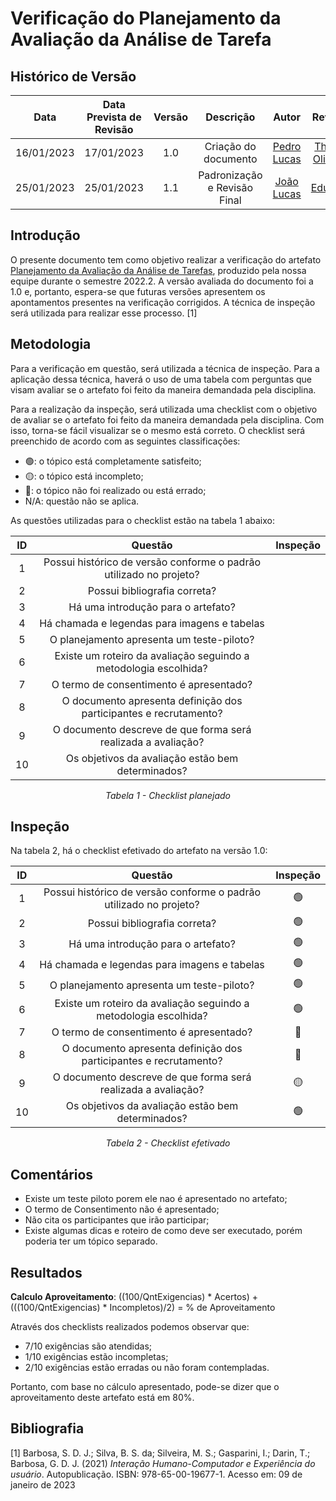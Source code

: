 # Verificação do Planejamento da Avaliação da Análise de Tarefa
## <a>Histórico de Versão</a>
|    Data    | Data Prevista de Revisão | Versão |          Descrição           |                   Autor                    |                    Revisor                     |
| :--------: | :----------------------: | :----: | :--------------------------: | :----------------------------------------: | :--------------------------------------------: |
| 16/01/2023 |        17/01/2023        |  1.0   |     Criação do documento     | [Pedro Lucas](https://github.com/PedroLSF) | [Thiago Oliveira](https://github.com/Thiab394) |
| 25/01/2023 |        25/01/2023        |  1.1   | Padronização e Revisão Final | [João Lucas](https://github.com/HacKairos) |     [Eduardo](https://github.com/edudsan)      |

## <a>Introdução</a>
O presente documento tem como objetivo realizar a verificação do artefato [Planejamento da Avaliação da Análise de Tarefas](../../../../DesignAvaliacaoDesen/Nivel1/AnaliseDeTarefas/PlanejamentoAvAnaliseDeTarefas.md), produzido pela nossa equipe durante o semestre 2022.2. A versão avaliada do documento foi a 1.0 e, portanto, espera-se que futuras versões apresentem os apontamentos presentes na verificação corrigidos. A técnica de inspeção será utilizada para realizar esse processo. [1]

## <a>Metodologia</a>
Para a verificação em questão, será utilizada a técnica de inspeção. Para a aplicação dessa técnica, haverá o uso de uma tabela com perguntas que visam avaliar se o artefato foi feito da maneira demandada pela disciplina.

Para a realização da inspeção, será utilizada uma checklist com o objetivo de avaliar se o artefato foi feito da maneira demandada pela disciplina. Com isso, torna-se fácil visualizar se o mesmo está correto. O checklist será preenchido de acordo com as seguintes classificações:

* 🟢: o tópico está completamente satisfeito;
* 🟡: o tópico está incompleto;
* 🔴: o tópico não foi realizado ou está errado;
* N/A: questão não se aplica.

As questões utilizadas para o checklist estão na tabela 1 abaixo:

<center>

|  ID   |                              Questão                               | Inspeção |
| :---: | :----------------------------------------------------------------: | :------: |
|   1   | Possui histórico de versão conforme o padrão utilizado no projeto? |          |
|   2   |                    Possui bibliografia correta?                    |          |
|   3   |                 Há uma introdução para o artefato?                 |          |
|   4   |            Há chamada e legendas para imagens e tabelas            |          |
|   5   |             O planejamento apresenta um teste-piloto?              |          |
|   6   |  Existe um roteiro da avaliação seguindo a metodologia escolhida?  |          |
|   7   |              O termo de consentimento é apresentado?               |          |
|   8   | O documento apresenta definição dos participantes e recrutamento?  |          |
|   9   |   O documento descreve de que forma será realizada a avaliação?    |          |
|  10   |         Os objetivos da avaliação estão bem determinados?          |          |


  
*Tabela 1 - Checklist planejado*

</center>

## <a>Inspeção</a>

Na tabela 2, há o checklist efetivado do artefato na versão 1.0:

<center>

|  ID   |                              Questão                               | Inspeção |
| :---: | :----------------------------------------------------------------: | :------: |
|   1   | Possui histórico de versão conforme o padrão utilizado no projeto? |    🟢     |
|   2   |                    Possui bibliografia correta?                    |    🟢     |
|   3   |                 Há uma introdução para o artefato?                 |    🟢     |
|   4   |            Há chamada e legendas para imagens e tabelas            |    🟢     |
|   5   |             O planejamento apresenta um teste-piloto?              |    🟢     |
|   6   |  Existe um roteiro da avaliação seguindo a metodologia escolhida?  |    🟢     |
|   7   |              O termo de consentimento é apresentado?               |    🔴     |
|   8   | O documento apresenta definição dos participantes e recrutamento?  |    🔴     |
|   9   |   O documento descreve de que forma será realizada a avaliação?    |    🟡     |
|  10   |         Os objetivos da avaliação estão bem determinados?          |    🟢     |




  
*Tabela 2 - Checklist efetivado*

</center>

## <a>Comentários</a>
* Existe um teste piloto porem ele nao é apresentado no artefato;
* O termo de Consentimento não é apresentado;
* Não cita os participantes que irão participar;
* Existe algumas dicas e roteiro de como deve ser executado, porém poderia ter um tópico separado.

## <a>Resultados</a>
<a>**Calculo Aproveitamento**</a>: ((100/QntExigencias) * Acertos) + (((100/QntExigencias) * Incompletos)/2) = % de Aproveitamento

Através dos checklists realizados podemos observar que:

* 7/10 exigências são atendidas;
* 1/10 exigências estão incompletas;
* 2/10 exigências estão erradas ou não foram contempladas.

Portanto, com base no cálculo apresentado, pode-se dizer que o aproveitamento deste artefato está em 80%.

## <a>Bibliografia</a>

[1] Barbosa, S. D. J.; Silva, B. S. da; Silveira, M. S.; Gasparini, I.; Darin, T.; Barbosa, G. D. J. (2021) _Interação Humano-Computador e Experiência do usuário_. Autopublicação. ISBN: 978-65-00-19677-1. Acesso em: 09 de janeiro de 2023

